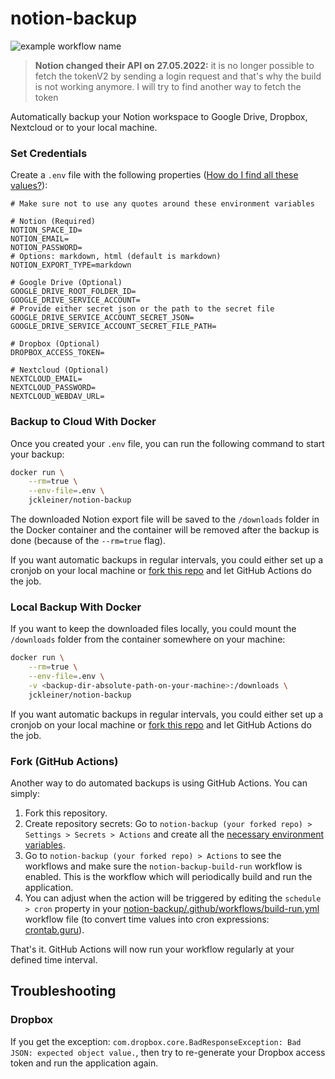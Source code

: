 # notion-backup

![example workflow name](https://github.com/jckleiner/notion-backup/workflows/notion-backup-build-run/badge.svg?branch=master)

> **Notion changed their API on 27.05.2022:** it is no longer possible to fetch the tokenV2 by sending a login request and that's why the build is not working anymore. 
> I will try to find another way to fetch the token

Automatically backup your Notion workspace to Google Drive, Dropbox, Nextcloud or to your local machine.

### Set Credentials

Create a `.env` file with the following properties ([How do I find all these values?](./documentation/setup.md)):

    # Make sure not to use any quotes around these environment variables
    
    # Notion (Required)
    NOTION_SPACE_ID=
    NOTION_EMAIL=
    NOTION_PASSWORD=
    # Options: markdown, html (default is markdown)
    NOTION_EXPORT_TYPE=markdown

    # Google Drive (Optional)
    GOOGLE_DRIVE_ROOT_FOLDER_ID=
    GOOGLE_DRIVE_SERVICE_ACCOUNT=
    # Provide either secret json or the path to the secret file
    GOOGLE_DRIVE_SERVICE_ACCOUNT_SECRET_JSON=
    GOOGLE_DRIVE_SERVICE_ACCOUNT_SECRET_FILE_PATH=

    # Dropbox (Optional)
    DROPBOX_ACCESS_TOKEN=

    # Nextcloud (Optional)
    NEXTCLOUD_EMAIL=
    NEXTCLOUD_PASSWORD=
    NEXTCLOUD_WEBDAV_URL=

### Backup to Cloud With Docker

Once you created your `.env` file, you can run the following command to start your backup:

```bash
docker run \
    --rm=true \
    --env-file=.env \
    jckleiner/notion-backup
```

The downloaded Notion export file will be saved to the `/downloads` folder in the Docker container and the container
will be removed after the backup is done (because of the `--rm=true` flag).

If you want automatic backups in regular intervals, you could either set up a cronjob on your local machine or
[fork this repo](#fork-github-actions) and let GitHub Actions do the job.

### Local Backup With Docker

If you want to keep the downloaded files locally, you could mount the `/downloads` folder from the container somewhere
on your machine:

```bash
docker run \
    --rm=true \
    --env-file=.env \
    -v <backup-dir-absolute-path-on-your-machine>:/downloads \
    jckleiner/notion-backup
```

If you want automatic backups in regular intervals, you could either set up a cronjob on your local machine or 
[fork this repo](#fork-github-actions) and let GitHub Actions do the job.

### Fork (GitHub Actions)

Another way to do automated backups is using GitHub Actions. You can simply:

1. Fork this repository.
2. Create repository secrets: Go to `notion-backup (your forked repo) > Settings > Secrets > Actions` and create all
   the [necessary environment variables](#set-credentials).
3. Go to `notion-backup (your forked repo) > Actions` to see the workflows and make sure the 
   `notion-backup-build-run` workflow is enabled. This is the workflow which will periodically build and run the 
   application.
4. You can adjust when the action will be triggered by editing the `schedule > cron` property in your 
   [notion-backup/.github/workflows/build-run.yml](.github/workflows/build-run.yml)
   workflow file (to convert time values into cron expressions: [crontab.guru](https://crontab.guru/)).

That's it. GitHub Actions will now run your workflow regularly at your defined time interval.

## Troubleshooting

### Dropbox

If you get the exception: `com.dropbox.core.BadResponseException: Bad JSON: expected object value.`, then try to
re-generate your Dropbox access token and run the application again.
